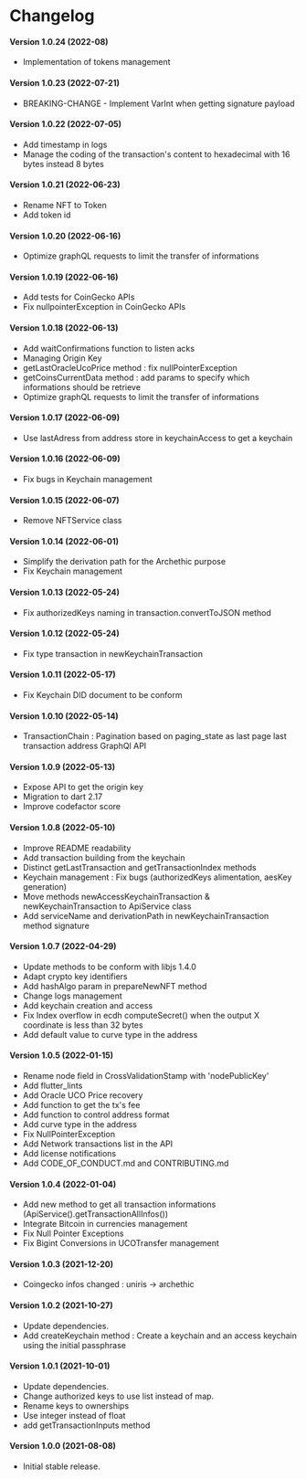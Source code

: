 Changelog
=========

#### Version 1.0.24 (2022-08)
* Implementation of tokens management

#### Version 1.0.23 (2022-07-21)
* BREAKING-CHANGE - Implement VarInt when getting signature payload

#### Version 1.0.22 (2022-07-05)
* Add timestamp in logs
* Manage the coding of the transaction's content to hexadecimal with 16 bytes instead 8 bytes

#### Version 1.0.21 (2022-06-23)
* Rename NFT to Token
* Add token id

#### Version 1.0.20 (2022-06-16)
* Optimize graphQL requests to limit the transfer of informations

#### Version 1.0.19 (2022-06-16)
* Add tests for CoinGecko APIs
* Fix nullpointerException in CoinGecko APIs

#### Version 1.0.18 (2022-06-13)
* Add waitConfirmations function to listen acks
* Managing Origin Key
* getLastOracleUcoPrice method : fix nullPointerException
* getCoinsCurrentData method : add params to specify which informations should be retrieve
* Optimize graphQL requests to limit the transfer of informations

#### Version 1.0.17 (2022-06-09)
* Use lastAdress from address store in keychainAccess to get a keychain

#### Version 1.0.16 (2022-06-09)
* Fix bugs in Keychain management

#### Version 1.0.15 (2022-06-07)
* Remove NFTService class

#### Version 1.0.14 (2022-06-01)
* Simplify the derivation path for the Archethic purpose
* Fix Keychain management

#### Version 1.0.13 (2022-05-24)
* Fix authorizedKeys naming in transaction.convertToJSON method

#### Version 1.0.12 (2022-05-24)
* Fix type transaction in newKeychainTransaction

#### Version 1.0.11 (2022-05-17)
* Fix Keychain DID document to be conform

#### Version 1.0.10 (2022-05-14)
* TransactionChain : Pagination based on paging_state as last page last transaction address GraphQl API

#### Version 1.0.9 (2022-05-13)
* Expose API to get the origin key
* Migration to dart 2.17
* Improve codefactor score

#### Version 1.0.8 (2022-05-10)
* Improve README readability
* Add transaction building from the keychain
* Distinct getLastTransaction and getTransactionIndex methods
* Keychain management : Fix bugs (authorizedKeys alimentation, aesKey generation) 
* Move methods newAccessKeychainTransaction & newKeychainTransaction to ApiService class
* Add serviceName and derivationPath in newKeychainTransaction method signature

#### Version 1.0.7 (2022-04-29)
* Update methods to be conform with libjs 1.4.0
* Adapt crypto key identifiers
* Add hashAlgo param in prepareNewNFT method
* Change logs management
* Add keychain creation and access
* Fix Index overflow in ecdh computeSecret() when the output X coordinate is less than 32 bytes
* Add default value to curve type in the address 

#### Version 1.0.5 (2022-01-15)
* Rename node field in CrossValidationStamp with 'nodePublicKey'
* Add flutter_lints
* Add Oracle UCO Price recovery
* Add function to get the tx's fee
* Add function to control address format
* Add curve type in the address
* Fix NullPointerException 
* Add Network transactions list in the API
* Add license notifications
* Add CODE_OF_CONDUCT.md and CONTRIBUTING.md

#### Version 1.0.4 (2022-01-04)
* Add new method to get all transaction informations (ApiService().getTransactionAllInfos())
* Integrate Bitcoin in currencies management
* Fix Null Pointer Exceptions
* Fix Bigint Conversions in UCOTransfer management

#### Version 1.0.3 (2021-12-20)
* Coingecko infos changed : uniris -> archethic

#### Version 1.0.2 (2021-10-27)
* Update dependencies.
* Add createKeychain method : Create a keychain and an access keychain using the initial passphrase

#### Version 1.0.1 (2021-10-01) 
* Update dependencies.
* Change authorized keys to use list instead of map.
* Rename keys to ownerships
* Use integer instead of float
* add getTransactionInputs method

#### Version 1.0.0 (2021-08-08) 
* Initial stable release.